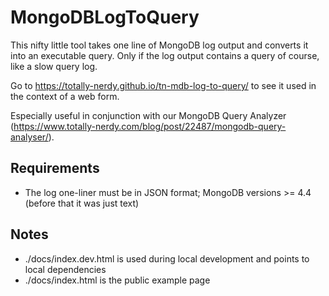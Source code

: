# MongoDBLogToQuery

This nifty little tool takes one line of MongoDB log output and converts it into an executable query. Only if the log
output contains a query of course, like a slow query log.

Go to https://totally-nerdy.github.io/tn-mdb-log-to-query/ to see it used in the context of a web form.

Especially useful in conjunction with our MongoDB Query
Analyzer (https://www.totally-nerdy.com/blog/post/22487/mongodb-query-analyser/).

## Requirements

- The log one-liner must be in JSON format; MongoDB versions >= 4.4 (before that it was just text)

## Notes

- ./docs/index.dev.html is used during local development and points to local dependencies
- ./docs/index.html is the public example page
